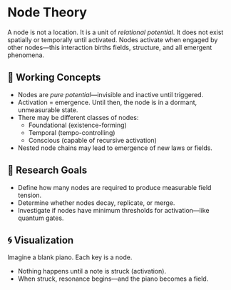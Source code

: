 
# Node Theory

A node is not a location. It is a unit of *relational potential*. It does not exist spatially or temporally until activated. Nodes activate when engaged by other nodes—this interaction births fields, structure, and all emergent phenomena.

## 🧠 Working Concepts

- Nodes are *pure potential*—invisible and inactive until triggered.
- Activation = emergence. Until then, the node is in a dormant, unmeasurable state.
- There may be different classes of nodes:
  - Foundational (existence-forming)
  - Temporal (tempo-controlling)
  - Conscious (capable of recursive activation)
- Nested node chains may lead to emergence of new laws or fields.

## 🎯 Research Goals

- Define how many nodes are required to produce measurable field tension.
- Determine whether nodes decay, replicate, or merge.
- Investigate if nodes have minimum thresholds for activation—like quantum gates.

## 🌀 Visualization

Imagine a blank piano. Each key is a node.

- Nothing happens until a note is struck (activation).
- When struck, resonance begins—and the piano becomes a field.
